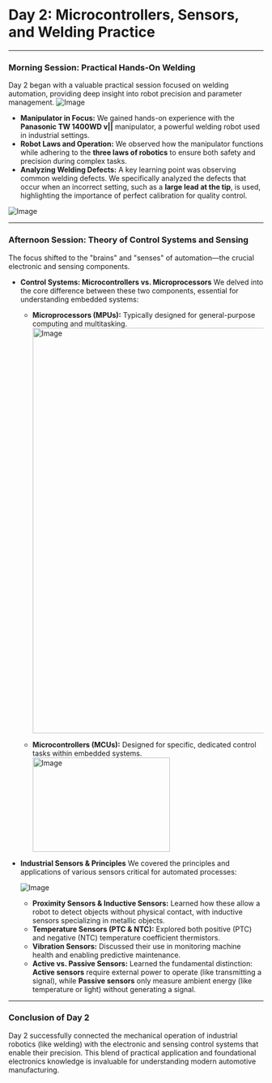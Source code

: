 # Day 2: Microcontrollers, Sensors, and Welding Practice

---

### Morning Session: Practical Hands-On Welding

Day 2 began with a valuable practical session focused on welding automation, providing deep insight into robot precision and parameter management.
![Image](https://github.com/user-attachments/assets/6d042001-82f8-4282-8c98-e29ba8bfb36c)

* **Manipulator in Focus:** We gained hands-on experience with the **Panasonic TW 1400WD v||** manipulator, a powerful welding robot used in industrial settings.
* **Robot Laws and Operation:** We observed how the manipulator functions while adhering to the **three laws of robotics** to ensure both safety and precision during complex tasks.
* **Analyzing Welding Defects:** A key learning point was observing common welding defects. We specifically analyzed the defects that occur when an incorrect setting, such as a **large lead at the tip**, is used, highlighting the importance of perfect calibration for quality control.

![Image](https://github.com/user-attachments/assets/8db8c6c3-bce9-44b2-83e5-b439f9785348)

---

### Afternoon Session: Theory of Control Systems and Sensing

The focus shifted to the "brains" and "senses" of automation—the crucial electronic and sensing components.

* **Control Systems: Microcontrollers vs. Microprocessors**
    We delved into the core difference between these two components, essential for understanding embedded systems:
    * **Microprocessors (MPUs):** Typically designed for general-purpose computing and multitasking.
      <img width="800" height="800" alt="Image" src="https://github.com/user-attachments/assets/c919d6f5-cc35-40d6-9ad9-a6100fba488c" />

    * **Microcontrollers (MCUs):** Designed for specific, dedicated control tasks within embedded systems.
             <img width="271" height="186" alt="Image" src="https://github.com/user-attachments/assets/9090e57c-8ed8-4429-ab05-e4a7e0cc4714" />

* **Industrial Sensors & Principles**
    We covered the principles and applications of various sensors critical for automated processes:
  
  ![Image](https://github.com/user-attachments/assets/ed896d7b-8672-49a2-8c4b-e28e1fa2ff72)
    * **Proximity Sensors & Inductive Sensors:** Learned how these allow a robot to detect objects without physical contact, with inductive sensors specializing in metallic objects.
    * **Temperature Sensors (PTC & NTC):** Explored both positive (PTC) and negative (NTC) temperature coefficient thermistors.
    * **Vibration Sensors:** Discussed their use in monitoring machine health and enabling predictive maintenance.
    * **Active vs. Passive Sensors:** Learned the fundamental distinction: **Active sensors** require external power to operate (like transmitting a signal), while **Passive sensors** only measure ambient energy (like temperature or light) without generating a signal.

---

### Conclusion of Day 2

Day 2 successfully connected the mechanical operation of industrial robotics (like welding) with the electronic and sensing control systems that enable their precision. This blend of practical application and foundational electronics knowledge is invaluable for understanding modern automotive manufacturing.
